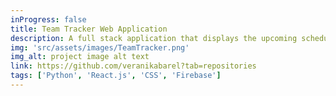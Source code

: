 ```yaml
---
inProgress: false
title: Team Tracker Web Application
description: A full stack application that displays the upcoming schedules of the users favorite sports teams
img: 'src/assets/images/TeamTracker.png'
img_alt: project image alt text
link: https://github.com/veranikabarel?tab=repositories
tags: ['Python', 'React.js', 'CSS', 'Firebase']
---
```

